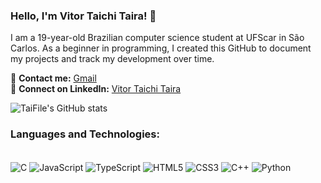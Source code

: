 ### Hello, I'm Vitor Taichi Taira! 🌟

I am a 19-year-old Brazilian computer science student at UFScar in São Carlos. As a beginner in programming, I created this GitHub to document my projects and track my development over time.

📧 **Contact me:** [Gmail](mailto:your-email@gmail.com)  
🔗 **Connect on LinkedIn:** [Vitor Taichi Taira](https://www.linkedin.com/in/vitor-taichi-taira-02416b259/)

![TaiFile's GitHub stats](https://github-readme-stats.vercel.app/api?username=TaiFile&show_icons=true&theme=dracula)

### Languages and Technologies:
<div style="display: inline_block"><br>
  <img align="center" alt="C" src="https://img.shields.io/badge/C-00599C?style=for-the-badge&logo=c&logoColor=white">
  <img align="center" alt="JavaScript" src="https://img.shields.io/badge/JavaScript-F7DF1E?style=for-the-badge&logo=javascript&logoColor=black">
  <img align="center" alt="TypeScript" src="https://img.shields.io/badge/TypeScript-007ACC?style=for-the-badge&logo=typescript&logoColor=white">
  <img align="center" alt="HTML5" src="https://img.shields.io/badge/HTML5-E34F26?style=for-the-badge&logo=html5&logoColor=white">
  <img align="center" alt="CSS3" src="https://img.shields.io/badge/CSS3-1572B6?style=for-the-badge&logo=css3&logoColor=white">
  <img align="center" alt="C++" src="https://img.shields.io/badge/C++-00599C?style=for-the-badge&logo=c%2B%2B&logoColor=white">
  <img align="center" alt="Python" src="https://img.shields.io/badge/Python-3776AB?style=for-the-badge&logo=python&logoColor=white">
</div>
